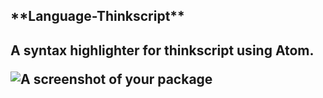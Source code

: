 <h2>**Language-Thinkscript**<h2/>

A syntax highlighter for thinkscript using Atom.

![A screenshot of your package](https://f.cloud.github.com/assets/69169/2290250/c35d867a-a017-11e3-86be-cd7c5bf3ff9b.gif)
